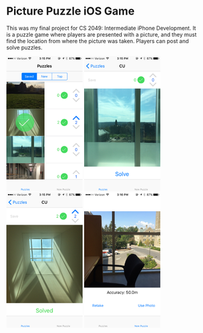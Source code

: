 # Picture Puzzle iOS Game

This was my final project for CS 2049: Intermediate iPhone Development. It is a puzzle game where players are presented with a picture, and they must find the location from where the picture was taken. Players can post and solve puzzles.

<img alt="screenshot puzzle list view" src="readme_img/screenshot1.png" width="200px"> <img alt="screenshot unsolved puzzle view" src="readme_img/screenshot2.png" width="200px"> <img alt="screenshot solved puzzle view" src="readme_img/screenshot3.png" width="200px"> <img alt="screenshot new puzzle view" src="readme_img/screenshot4.png" width="200px">